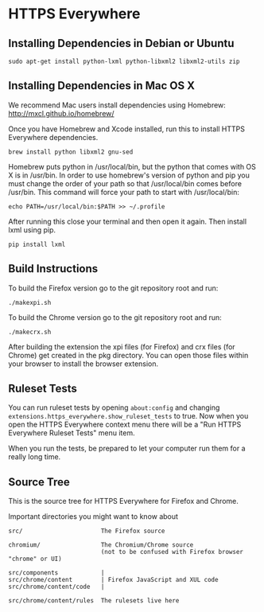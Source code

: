 HTTPS Everywhere
================

Installing Dependencies in Debian or Ubuntu
-------------------------------------------

    sudo apt-get install python-lxml python-libxml2 libxml2-utils zip

Installing Dependencies in Mac OS X
-----------------------------------

We recommend Mac users install dependencies using Homebrew:
http://mxcl.github.io/homebrew/

Once you have Homebrew and Xcode installed, run this to install HTTPS Everywhere dependencies.

    brew install python libxml2 gnu-sed 

Homebrew puts python in /usr/local/bin, but the python that comes with OS X is in /usr/bin. In order to use homebrew's version of python and pip you must change the order of your path so that /usr/local/bin comes before /usr/bin. This command will force your path to start with /usr/local/bin: 

    echo PATH=/usr/local/bin:$PATH >> ~/.profile

After running this close your terminal and then open it again. Then install lxml using pip.

    pip install lxml

Build Instructions
------------------

To build the Firefox version go to the git repository root and run:

    ./makexpi.sh

To build the Chrome version go to the git repository root and run:

    ./makecrx.sh

After building the extension the xpi files (for Firefox) and crx files (for Chrome) get created in the pkg directory. You can open those files within your browser to install the browser extension.

Ruleset Tests
-------------

You can run ruleset tests by opening `about:config` and changing `extensions.https_everywhere.show_ruleset_tests` to true. Now when you open the HTTPS Everywhere context menu there will be a "Run HTTPS Everywhere Ruleset Tests" menu item.

When you run the tests, be prepared to let your computer run them for a really long time.

Source Tree
-----------

This is the source tree for HTTPS Everywhere for Firefox and Chrome.

Important directories you might want to know about

    src/                      The Firefox source

    chromium/                 The Chromium/Chrome source 
                              (not to be confused with Firefox browser "chrome" or UI)
     
    src/components            |
    src/chrome/content        | Firefox JavaScript and XUL code
    src/chrome/content/code   |

    src/chrome/content/rules  The rulesets live here
